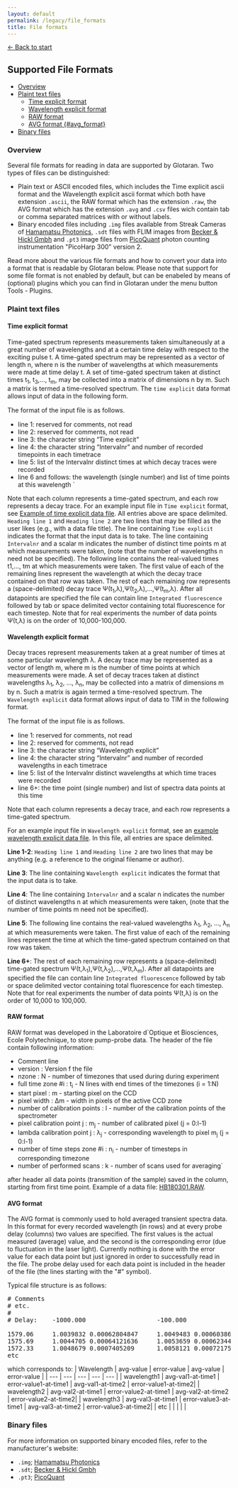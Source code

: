 ```yaml
---
layout: default
permalink: /legacy/file_formats
title: File formats
---
```

[← Back to start](/legacy)
<!-- markdownlint-disable MD031 MD033 -->
## Supported File Formats <!-- omit in toc -->

- [Overview](#overview)
- [Plaint text files](#plaint-text-files)
  - [Time explicit format](#time-explicit-format)
  - [Wavelength explicit format](#wavelength-explicit-format)
  - [RAW format](#raw-format)
  - [AVG format {#avg_format}](#avg-format-avg_format)
- [Binary files](#binary-files)

### Overview

Several file formats for reading in data are supported by Glotaran. Two
types of files can be distinguished:

- Plain text or ASCII encoded files, which includes the Time explicit ascii format and the Wavelength explicit ascii format which both have extension `.ascii`, the RAW format which has the extension `.raw`, the AVG format which has the extension `.avg` and `.csv` files wich contain tab or comma separated matrices with or without labels.
- Binary encoded files including `.img` files available from Streak Cameras of [Hamamatsu Photonics](http://www.hamamatsu.com), `.sdt` files with FLIM images from [Becker & Hickl Gmbh](http://www.becker-hickl.de) and `.pt3` image files from [PicoQuant](http://www.picoquant.com) photon counting instrumentation "PicoHarp 300" version 2.

Read more about the various file formats and how to convert your data
into a format that is readable by Glotaran below. Please note that
support for some file format is not enabled by default, but can be enabeled by means of (optional) plugins which you can find in Glotaran under the menu button Tools - Plugins.

### Plaint text files

#### Time explicit format

Time-gated spectrum represents measurements taken simultaneously at a
great number of wavelengths and at a certain time delay with respect to
the exciting pulse t. A time-gated spectrum may be represented as a
vector of length n, where n is the number of wavelengths at which
measurements were made at time delay t. A set of time-gated spectrum
taken at distinct times t<sub>1</sub>, t<sub>3</sub>,\..., t<sub>m</sub>, may be collected into a
matrix of dimensions n by m. Such a matrix is termed a time-resolved
spectrum. The `time explicit` data format allows input of data in the
following form.

The format of the input ﬁle is as follows.

- line 1: reserved for comments, not read
- line 2: reserved for comments, not read
- line 3: the character string “Time explicit”
- line 4: the character string “Intervalnr” and number of recorded timepoints in each timetrace
- line 5: list of the Intervalnr distinct times at which decay traces were recorded
- line 6 and follows: the wavelength (single number) and list of time points at this wavelength \`

Note that each column represents a time-gated spectrum, and each row
represents a decay trace. For an example input file in `Time explicit`
format, see [Example of time explicit data
file](http://glotaran.org/samples/fileformats/te_data_file.ascii "wikilink").
All entries above are space delimited. `Heading line 1` and `Heading
line 2` are two lines that may be filled as the user likes (e.g., with
a data file title). The line containing `Time explicit` indicates the
format that the input data is to take. The line containing
`Intervalnr` and a scalar m indicates the number of distinct time
points m at which measurements were taken, (note that the number of
wavelengths n need not be specified). The following line contains the
real-valued times t1,\..., tm at which measurements were taken. The
first value of each of the remaining lines represent the wavelength at
which the decay trace contained on that row was taken. The rest of each
remaining row represents a (space-delimited) decay trace
Ψ(t<sub>1</sub>,λ),Ψ(t<sub>2</sub>,λ),\...,Ψ(t<sub>m</sub>,λ). After all datapoints are specified
the file can contain line `Integrated fluorescence` followed by tab or
space delimited vector containing total fluorescence for each timestep.
Note that for real experiments the number of data points Ψ(t,λ) is on
the order of 10,000-100,000.

#### Wavelength explicit format

Decay traces represent measurements taken at a great number of times at
some particular wavelength λ. A decay trace may be represented as a
vector of length m, where m is the number of time points at which
measurements were made. A set of decay traces taken at distinct
wavelengths λ<sub>1</sub>, λ<sub>2</sub>, \..., λ<sub>n</sub>, may be collected into a matrix of
dimensions m by n. Such a matrix is again termed a time-resolved
spectrum. The `Wavelength explicit` data format allows input of data
to TIM in the following format.

The format of the input ﬁle is as follows.

- line 1: reserved for comments, not read
- line 2: reserved for comments, not read
- line 3: the character string “Wavelength explicit”
- line 4: the character string “Intervalnr” and number of recorded wavelengths in each timetrace
- line 5: list of the Intervalnr distinct wavelengths at which time traces were recorded
- line 6+: the time point (single number) and list of spectra data points at this time

Note that each column represents a decay trace, and each row represents
a time-gated spectrum.

For an example input file in `Wavelength explicit` format, see an [example wavelength explicit data file](./resources/fileformats/we_data_file.ascii). In this file, all entries are space delimited.

**Line 1-2**: `Heading line 1` and `Heading line 2` are two lines that may be anything (e.g. a reference to the original filename or author).

**Line 3**: The line containing `Wavelength explicit` indicates the format that the input data is to take.

**Line 4**: The line containing `Intervalnr` and a scalar n indicates the number of distinct wavelengths n at which measurements were taken, (note that the number of time points m need not be specified).

**Line 5**: The following line contains the real-valued wavelengths λ<sub>1</sub>, λ<sub>2</sub>, \..., λ<sub>n</sub> at which measurements were taken. The first value of each of the remaining lines represent the time at which the time-gated spectrum contained on that row was taken.

**Line 6+**: The rest of each remaining row represents a (space-delimited) time-gated spectrum Ψ(t,λ<sub>1</sub>),Ψ(t,λ<sub>2</sub>),\...,Ψ(t,λ<sub>m</sub>). After all datapoints are specified the file can contain line `Integrated fluorescence` followed by tab or space delimited vector containing total fluorescence for each timestep. Note that for real experiments the number of data points Ψ(t,λ) is on the order of 10,000 to 100,000.

#### RAW format

RAW format was developed in the Laboratoire d`Optique et Biosciences,
Ecole Polytechnique, to store pump-probe data. The header of the file
contain following information:

- Comment line
- version : Version f the file
- nzone : N - number of timezones that used during during experiment
- full time zone #i : t<sub>i</sub> - N lines with end times of the timezones (i = 1:N)
- start pixel : m - starting pixel on the CCD
- pixel width : Δm - width in pixels of the active CCD zone
- number of calibration points : l - number of the calibration points of the spectrometer
- pixel calibration point j : m<sub>j</sub> - number of calibrated pixel (j = 0:l-1)
- lambda calibration point j : λ<sub>j</sub> - corresponding wavelength to pixel m<sub>j</sub> (j = 0:l-1)
- number of time steps zone #i : n<sub>i</sub> - number of timesteps in corresponding timezone
- number of performed scans : k - number of scans used for averaging`

after header all data points (transmition of the sample) saved in the
column, starting from first time point. Example of a data file:
[HB180301.RAW](./resources/fileformats/HB180301.RAW "HB180301.RAW").

#### AVG format

The AVG format is commonly used to hold averaged transient spectra data.
In this format for every recorded wavelength (in rows) and at every
probe delay (columns) two values are specified. The first values is the
actual measured (average) value, and the second is the corresponding
error (due to fluctuation in the laser light). Currently nothing is done
with the error value for each data point but just ignored in order to
successfully read in the file. The probe delay used for each data point
is included in the header of the file (the lines starting with the
\"\#\" symbol).

Typical file structure is as follows:
<pre>
# Comments
# etc.
#
# Delay:    -1000.000                   -100.000

1579.06     1.0039832 0.00062804847     1.0049483 0.00060386888
1575.69     1.0044705 0.00064121636     1.0053659 0.00062344205
1572.33     1.0048679 0.0007405209      1.0058121 0.00072175045
etc
</pre>

which corresponds to:
|  Wavelength |  avg-value |  error-value | avg-value |  error-value |
| --- | --- | --- | --- | --- |
| wavelength1 | avg-val1-at-time1 | error-value1-at-time1 | avg-val1-at-time2 | error-value1-at-time2|
| wavelength2 | avg-val2-at-time1 | error-value2-at-time1 | avg-val2-at-time2 | error-value2-at-time2|
| wavelength3 | avg-val3-at-time1 | error-value3-at-time1 | avg-val3-at-time2 | error-value3-at-time2|
| etc |  |  |  |  |

### Binary files

For more information on supported binary encoded files, refer to the manufacturer's website:

- `.img`; [Hamamatsu Photonics](http://www.hamamatsu.com)
- `.sdt`; [Becker & Hickl Gmbh](http://www.becker-hickl.de)
- `.pt3`; [PicoQuant](http://www.picoquant.com)
